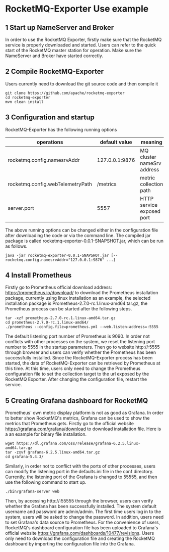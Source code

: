 # RocketMQ-Exporter Use example #

## 1 Start up NameServer and Broker ##
In order to use the RocketMQ Exporter, firstly make sure that the RocketMQ service is properly downloaded and started. Users can refer to the quick start of the RocketMQ master station for operation. Make sure the NameServer and Broker have started correctly.

## 2 Compile RocketMQ-Exporter ##
Users currently need to download the git source code and then compile it

```
git clone https://github.com/apache/rocketmq-exporter
cd rocketmq-exporter
mvn clean install
```

## 3 Configuration and startup ##
RocketMQ-Exporter has the following running options

operations | default value | meaning 
---|---|---
rocketmq.config.namesrvAddr | 127.0.0.1:9876 | MQ cluster nameSrv address 
rocketmq.config.webTelemetryPath | /metrics | metric collection path 
server.port | 5557 | HTTP service exposed port 

The above running options can be changed either in the configuration file after downloading the code or via the command line. The compiled jar package is called rocketmq-exporter-0.0.1-SNAPSHOT.jar, which can be run as follows.

```
java -jar rocketmq-exporter-0.0.1-SNAPSHOT.jar [--rocketmq.config.namesrvAddr="127.0.0.1:9876" ...]
```

## 4 Install Prometheus ##
Firstly go to Prometheus official download address: https://prometheus.io/download/ to download the Prometheus installation package, currently using linux installation as an example, the selected installation package is Prometheus-2.7.0-rc.1.linux-amd64.tar.gz, the Prometheus process can be started after the following steps.

```
tar -xzf prometheus-2.7.0-rc.1.linux-amd64.tar.gz
cd prometheus-2.7.0-rc.1.linux-amd64/
./prometheus --config.file=prometheus.yml --web.listen-address=:5555
```

The default listening port number of Prometheus is 9090. In order not  conflicts with other processes on the system, we reset the listening port number to 5555 in the startup parameters. Then go to website http://<server IP address>:5555 through  browser and users can verify whether the Prometheus has been successfully installed. Since the RocketMQ-Exporter process has been started, the data of RocketMQ-Exporter can be retrieved by Prometheus at this time. At this time, users only need to change the Prometheus configuration file to set the collection target to the url exposed by the RocketMQ Exporter. After changing the configuration file, restart the service.

## 5 Creating Grafana dashboard for RocketMQ ##

Prometheus' own metric display platform is not as good as Grafana. In order to  better show RocketMQ's metrics, Grafana can be used to show the metrics that Prometheus gets. Firstly go to the official website https://grafana.com/grafana/download to download installation file. Here is a  an example for binary file installation.

```
wget https://dl.grafana.com/oss/release/grafana-6.2.5.linux-amd64.tar.gz 
tar -zxvf grafana-6.2.5.linux-amd64.tar.gz
cd grafana-5.4.3/
```
Similarly, in order not to conflict with the ports of other processes, users can modify the listening port in the defaults.ini file in the conf directory. Currently, the listening port of the Grafana is changed to 55555, and then use the following command to start up.

```
./bin/grafana-server web
```

Then, by accessing http://<server IP address>:55555 through the browser, users can verify whether the Grafana has been successfully installed. The system default username and password are admin/admin. The first time users log in to the system, users will be asked to change the password. In addition, users need to set Grafana's data source to Prometheus. For the convenience of users, RocketMQ's dashboard configuration file has been uploaded to Grafana's official website  https://grafana.com/dashboards/10477/revisions. Users only need to download the configuration file and creating the RocketMQ dashboard by importing the configuration file into the Grafana.

